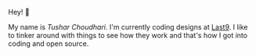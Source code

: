 Hey! 👋

My name is *Tushar Choudhari*. I'm currently coding designs at [Last9](http://last9.io/). I like to tinker around with things to see how they work and that's how I got into coding and open source.
